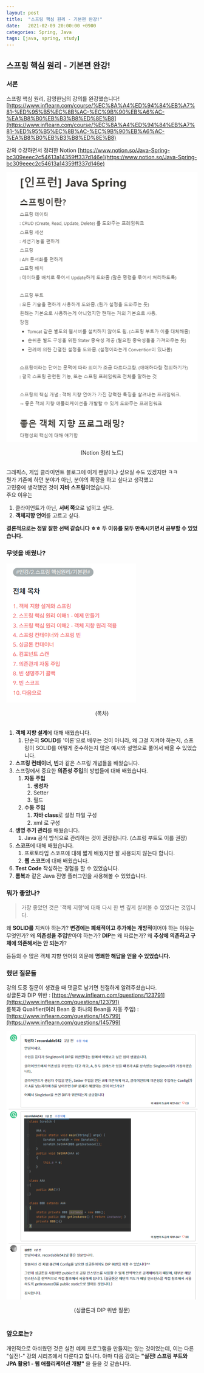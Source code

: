 ```yaml
---
layout: post
title:  "스프링 핵심 원리 - 기본편 완강!"
date:   2021-02-09 20:00:00 +0900
categories: Spring, Java
tags: [java, spring, study]
---
```


## 스프링 핵심 원리 - 기본편 완강!

### 서론  

스프링 핵심 원리, 김영한님의 강의를 완강했습니다!  
[https://www.inflearn.com/course/%EC%8A%A4%ED%94%84%EB%A7%81-%ED%95%B5%EC%8B%AC-%EC%9B%90%EB%A6%AC-%EA%B8%B0%EB%B3%B8%ED%8E%B8](https://www.inflearn.com/course/%EC%8A%A4%ED%94%84%EB%A7%81-%ED%95%B5%EC%8B%AC-%EC%9B%90%EB%A6%AC-%EA%B8%B0%EB%B3%B8%ED%8E%B8)

강의 수강하면서 정리한 Notion [https://www.notion.so/Java-Spring-bc309eeec2c54613a14359ff337d146e](https://www.notion.so/Java-Spring-bc309eeec2c54613a14359ff337d146e)

![02](/assets/images/Study/Spring/2021-02-09-spring_core_basic/02.png)
<center>(Notion 정리 노트)</center> <br>


그래픽스, 게임 클라이언트 블로그에 이게 왠말이냐 싶으실 수도 있겠지만 ㅋㅋ  
뭔가 기존에 하던 분야가 아닌, 분야의 확장을 하고 싶다고 생각했고  
고민중에 생각했던 것이 **자바 스프링**이었습니다.   
주요 이유는

1. 클라이언트가 아닌, **서버 쪽**으로 넓히고 싶다.
2. **객체지향 언어**를 고르고 싶다.

**결론적으로는 정말 잘한 선택 같습니다 ㅎㅎ 두 이유를 모두 만족시키면서 공부할 수 있었습니다.**


### 무엇을 배웠나?  


![01](/assets/images/Study/Spring/2021-02-09-spring_core_basic/01.png)
<center>(목차)</center> <br>

1. **객체 지향 설계**에 대해 배웠습니다.
   1. 단순히 **SOLID**를 '이론'으로 배우는 것이 아니라, 왜 그걸 지켜야 하는지, 스프링이 SOLID를 어떻게 준수하는지 많은 예시와 설명으로 풀어서 배울 수 있었습니다.
2. **스프링 컨테이너, 빈**과 같은 스프링 개념들을 배웠습니다.
3. 스프링에서 중요한 **의존성 주입**의 방법들에 대해 배웠습니다.
   1. **자동 주입**
      1. **생성자**
      2. Setter
      3. 필드
   2. **수동 주입**
      1. **자바 class**로 설정 파일 구성
      2. xml 로 구성
4. **생명 주기 관리**를 배웠습니다.
   1. Java 공식 방식으로 관리하는 것이 권장됩니다. (스프링 부트도 이를 권장)
5. **스코프**에 대해 배웠습니다.
   1. 프로토타입 스코프에 대해 짧게 배웠지만 잘 사용되지 않는다 합니다.
   2. **웹 스코프**에 대해 배웠습니다.
6. **Test Code** 작성하는 경험을 할 수 있었습니다.
7. **롬복**과 같은 Java 진영 플러그인을 사용해볼 수 있었습니다.


### 뭐가 좋았나?


> 가장 좋았던 것은 '객체 지향'에 대해 다시 한 번 깊게 살펴볼 수 있었다는 것입니다.

왜 **SOLID를** 지켜야 하는가? **변경에는 폐쇄적이고 추가에는 개방적**이어야 하는 이유는 무엇인가? 왜 **의존성을 주입**받아야 하는가? **DIP**는 왜 따르는가? 왜 **추상에 의존하고 구체에 의존해서는 안 되는가**?  

등등의 수 많은 객체 지향 언어의 의문에 **명쾌한 해답을 얻을 수 있었습니다.**


### 했던 질문들

강의 도중 질문이 생겼을 때 댓글로 남기면 친절하게 알려주셨습니다.  
싱글톤과 DIP 위반 : [https://www.inflearn.com/questions/123791](https://www.inflearn.com/questions/123791)  
롬복과 Qualifier(여러 Bean 중 하나의 Bean을 자동 주입) : [https://www.inflearn.com/questions/145799](https://www.inflearn.com/questions/145799)

![03](/assets/images/Study/Spring/2021-02-09-spring_core_basic/03.png)
<center>(싱글톤과 DIP 위반 질문)</center> <br>

### 앞으로는?

개인적으로 아쉬웠던 것은 실전 예제 프로그램을 만들지는 않는 것이었는데, 이는 다른 "실전!-" 강의 시리즈에서 다룬다고 합니다. 아마 다음 강의는 **"실전! 스프링 부트와 JPA 활용1 - 웹 애플리케이션 개발"** 을 들을 것 같습니다.




